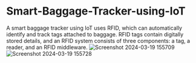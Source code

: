 # Smart-Baggage-Tracker-using-IoT
A smart baggage tracker using IoT uses RFID, which can automatically identify and track tags attached to baggage. RFID tags contain digitally stored details, and an RFID system consists of three components: a tag, a reader, and an RFID middleware.
![Screenshot 2024-03-19 155709](https://github.com/shaikakbarb/Smart-Baggage-Tracker-using-IoT/assets/164468481/aa60e214-7690-4815-927f-624a5c3b94b0)
![Screenshot 2024-03-19 155728](https://github.com/shaikakbarb/Smart-Baggage-Tracker-using-IoT/assets/164468481/7198ca55-6140-42ae-94cc-889655d31b3c)
